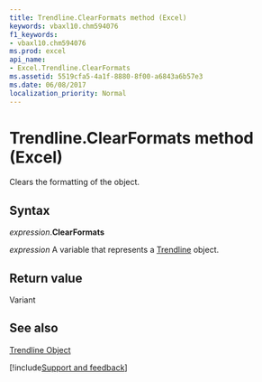 ```yaml
---
title: Trendline.ClearFormats method (Excel)
keywords: vbaxl10.chm594076
f1_keywords:
- vbaxl10.chm594076
ms.prod: excel
api_name:
- Excel.Trendline.ClearFormats
ms.assetid: 5519cfa5-4a1f-8880-8f00-a6843a6b57e3
ms.date: 06/08/2017
localization_priority: Normal
---
```



# Trendline.ClearFormats method (Excel)

Clears the formatting of the object.


## Syntax

_expression_.**ClearFormats**

_expression_ A variable that represents a [Trendline](Excel.Trendline-graph-object.md) object.


## Return value

Variant


## See also


[Trendline Object](Excel.Trendline(object).md)

[!include[Support and feedback](~/includes/feedback-boilerplate.md)]